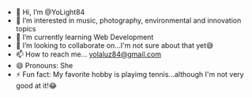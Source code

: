 - 👋 Hi, I’m @YoLight84
- 👀 I’m interested in music, photography, environmental and innovation topics
- 🌱 I’m currently learning Web Development
- 💞️ I’m looking to collaborate on...I'm not sure about that yet😅
- 📫 How to reach me... yolaluz84@gmail.com
- 😄 Pronouns: She
- ⚡ Fun fact: My favorite hobby is playimg tennis...although I'm not very good at it!😂

<!---
YoLight84/YoLight84 is a ✨ special ✨ repository because its `README.md` (this file) appears on your GitHub profile.
You can click the Preview link to take a look at your changes.
--->

